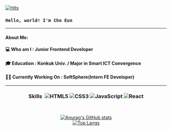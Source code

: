 [![Hits](https://hits.seeyoufarm.com/api/count/incr/badge.svg?url=https%3A%2F%2Fgithub.com%2Fjosuncom%2Fhit-counter&count_bg=%2379C83D&title_bg=%23555555&icon=&icon_color=%23E7E7E7&title=hits&edge_flat=false)](https://hits.seeyoufarm.com)


### `Hello, world! I'm Cho Eun`
---
#### About Me:
#### 💻 Who am I : Junior Frontend Developer
#### 🎓 Education : Konkuk Univ. / Major in Smart ICT Convergence
#### 👨‍💻 Currently Working On : SoftSphere(Intern FE Developer) 
----
<div align="center">


### Skills&nbsp; ![HTML5](https://img.shields.io/badge/html5-%23E34F26.svg?style=for-the-badge&logo=html5&logoColor=white)	![CSS3](https://img.shields.io/badge/css3-%231572B6.svg?style=for-the-badge&logo=css3&logoColor=white) ![JavaScript](https://img.shields.io/badge/javascript-%23323330.svg?style=for-the-badge&logo=javascript&logoColor=%23F7DF1E) ![React](https://img.shields.io/badge/react-%2320232a.svg?style=for-the-badge&logo=react&logoColor=%2361DAFB)
<br/>
<div height="100rem">

[![Anurag's GitHub stats](https://github-readme-stats.vercel.app/api?username=josuncom)](https://github.com/josuncom/github-readme-stats)<br/>
[![Top Langs](https://github-readme-stats.vercel.app/api/top-langs/?username=josuncom&layout=compact)](https://github.com/josuncom/github-readme-stats)
</div>

 </div>
 </div>
